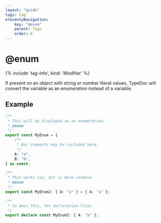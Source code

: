 ```yaml
---
layout: "guide"
tags: tag
eleventyNavigation:
    key: "@enum"
    parent: Tags
    order: 6
---
```


# @enum

{% include 'tag-info', kind: 'Modifier' %}

If present on an object with string or number literal values, TypeDoc will convert the variable as an
enumeration instead of a variable.

## Example

```ts
/**
 * This will be displayed as an enumeration.
 * @enum
 */
export const MyEnum = {
    /**
     * Doc comments may be included here.
     */
    A: "a",
    B: "b",
} as const;

/**
 * This works too, but is more verbose
 * @enum
 */
export const MyEnum2: { A: "a" } = { A: "a" };

/**
 * So does this, for declaration files
 */
export declare const MyEnum3: { A: "a" };
```
